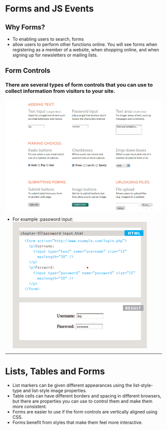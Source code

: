 # Forms and JS Events
## Why Forms?
- To enabling users to
search, forms 
- allow users
to perform other functions
online. You will see forms
when registering as a member
of a website, when shopping
online, and when signing up for
newsletters or mailing lists.

## Form Controls
### There are several types of form controls that you can use to collect information from visitors to your site.

![](class-091.png)
- For example :password input:
![](class-092.png)
----------------------------------------
# Lists, Tables and Forms
- List markers can be given different appearances
using the list-style-type and list-style image
properties.
- Table cells can have different borders and spacing in
different browsers, but there are properties you can
use to control them and make them more consistent.
- Forms are easier to use if the form controls are
vertically aligned using CSS.
- Forms benefit from styles that make them feel more
interactive.